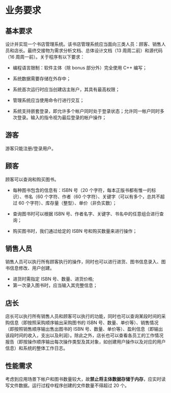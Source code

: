 # 业务要求

## 基本要求

设计并实现一个书店管理系统。该书店管理系统应当面向三类人员：顾客、销售人员和店长。最终交接物为需求分析文档、总体设计文档（13 周周二前）和源代码（16 周周一前）。关于程序有以下要求：

- 编程语言限制：软件主体（除 bonus 部分外）完全使用 C++ 编写；
- 系统数据需要存储在外存中；
- 系统首次运行时应当创建店主账户，其具有最高权限；
- 管理系统应当使用命令行进行交互；

- 系统支持嵌套登录，即允许多个帐户同时处于登录状态；允许同一帐户同时多次登录。输入的指令视为最后登录的帐户操作；

## 游客

游客只能注册/登录用户。

## 顾客

顾客可以查询和购买图书。

- 每种图书包含的信息有：ISBN 号（20 个字符，每本正版书都有惟一的标识）、书名（60 个字符、作者（60 个字符）、关键字（可以有多个，总共不超过 60 个字符）、库存量（整型）、单价（非负实数）；

- 查询图书时可以根据 ISBN 号、作者名字、关键字、书名中的任意组合进行查询；
- 购买图书时，我们通过给定的 ISBN 号和购买数量来进行操作；

## 销售人员

销售人员可以执行所有顾客执行的操作，同时也可以进行进货、图书信息录入、图书信息修改、用户创建。

- 进货时需指定 ISBN 号、数量、进货价格;
- 第一次录入图书时，应当输入其完整信息；

## 店长

店长可以执行所有销售人员和顾客可以执行的功能，同时也可以查询某段时间的采购信息（即按照采购顺序输出采购图书的 ISBN 号、数量、单价等）、销售情况（即按照销售顺序输出售出图书的 ISBN 号、数量、单价等）、盈利信息（即输出该段时间的收入，支出以及利润）。除此之外，店长也可以查看各员工的工作情况报告（即按操作顺序输出每次操作类型及其对象，如创建用户操作以及对应的用户信息）和系统的整体工作日志。

## 性能需求

考虑到应用场景下帐户和图书数量较大，故**禁止将主体数据存储于内存**，应实时读写文件数据。运行过程中程序创建的文件数量不得超过 20 个。